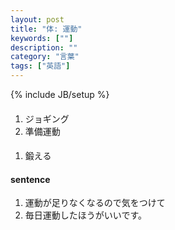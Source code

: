```yaml
---
layout: post
title: "体: 運動"
keywords: [""]
description: ""
category: "言葉"
tags: ["英語"]
---
```

{% include JB/setup %}


####
1. ジョギング
2. 準備運動


####
1. 鍛える

#### sentence
1. 運動が足りなくなるので気をつけて
2. 毎日運動したほうがいいです。
